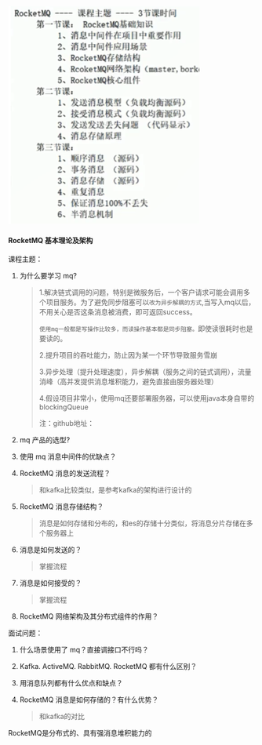 ![image-20201211101814735](images/image-20201211101814735.png)

#### RocketMQ 基本理论及架构 
课程主题： 
1. 为什么要学习 mq?  

   > 1.解决链式调用的问题，特别是微服务后，一个客户请求可能会调用多个项目服务。为了避免同步阻塞可以`改为异步解耦的方式`,当写入mq以后，不用关心是否这条消息被消费，即可返回success。
   >
   > `使用mq一般都是写操作比较多，而读操作基本都是同步阻塞。`即使读很耗时也是要读的。
   >
   > 2.提升项目的吞吐能力，防止因为某一个环节导致服务雪崩
   >
   > 3.异步处理（提升处理速度），异步解耦（服务之间的链式调用），流量消峰（高并发提供消息堆积能力，避免直接由服务器处理）
   >
   > 4.假设项目非常小，使用mq还要部署服务器，可以使用java本身自带的blockingQueue
   >
   > 注：github地址：

2. mq 产品的选型? 

3. 使用 mq 消息中间件的优缺点？ 

4. RocketMQ 消息的发送流程？

   > 和kafka比较类似，是参考kafka的架构进行设计的

5. RocketMQ 消息存储结构？ 

   > 消息是如何存储和分布的，和es的存储十分类似，将消息分片存储在多个服务器上

6. 消息是如何发送的？ 

   > 掌握流程

7. 消息是如何接受的？ 

   > 掌握流程

8. RocketMQ 网络架构及其分布式组件的作用？ 

面试问题： 

1. 什么场景使用了 mq？直接调接口不行吗？ 

2. Kafka. ActiveMQ. RabbitMQ. RocketMQ 都有什么区别？ 

3. 用消息队列都有什么优点和缺点？ 

4. RocketMQ 消息是如何存储的？有什么优势？ 

   > 和kafka的对比

RocketMQ是分布式的、具有强消息堆积能力的